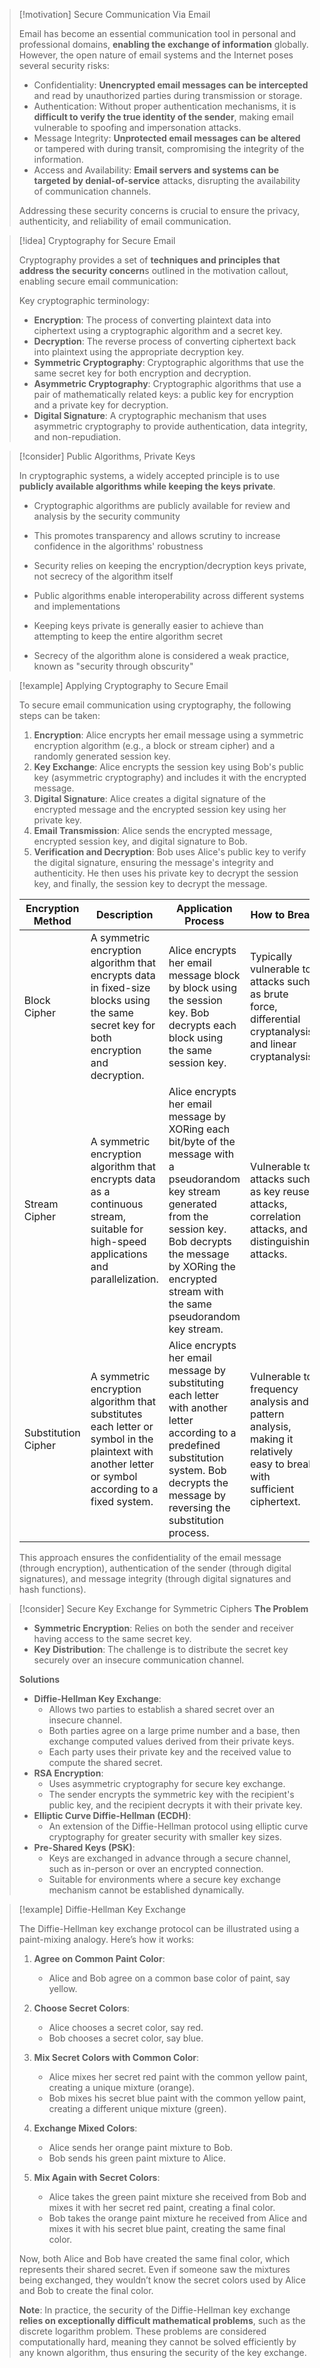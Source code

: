 > [!motivation] Secure Communication Via Email
>
> Email has become an essential communication tool in personal and professional domains, **enabling the exchange of information** globally. However, the open nature of email systems and the Internet poses several security risks:
>
> - Confidentiality: **Unencrypted email messages can be intercepted** and read by unauthorized parties during transmission or storage.
> - Authentication: Without proper authentication mechanisms, it is **difficult to verify the true identity of the sender**, making email vulnerable to spoofing and impersonation attacks.
> - Message Integrity: **Unprotected email messages can be altered** or tampered with during transit, compromising the integrity of the information.
> - Access and Availability: **Email servers and systems can be targeted by denial-of-service** attacks, disrupting the availability of communication channels.
>
> Addressing these security concerns is crucial to ensure the privacy, authenticity, and reliability of email communication.

> [!idea] Cryptography for Secure Email
>
> Cryptography provides a set of **techniques and principles that address the security concern**s outlined in the motivation callout, enabling secure email communication:
> 
> Key cryptographic terminology:
> - **Encryption**: The process of converting plaintext data into ciphertext using a cryptographic algorithm and a secret key.
> - **Decryption**: The reverse process of converting ciphertext back into plaintext using the appropriate decryption key.
> - **Symmetric Cryptography**: Cryptographic algorithms that use the same secret key for both encryption and decryption.
> - **Asymmetric Cryptography**: Cryptographic algorithms that use a pair of mathematically related keys: a public key for encryption and a private key for decryption.
> - **Digital Signature**: A cryptographic mechanism that uses asymmetric cryptography to provide authentication, data integrity, and non-repudiation.

> [!consider] Public Algorithms, Private Keys
>
> In cryptographic systems, a widely accepted principle is to use **publicly available algorithms while keeping the keys private**. 
>
> - Cryptographic algorithms are publicly available for review and analysis by the security community
> - This promotes transparency and allows scrutiny to increase confidence in the algorithms' robustness
> - Security relies on keeping the encryption/decryption keys private, not secrecy of the algorithm itself
> - Public algorithms enable interoperability across different systems and implementations
>
> - Keeping keys private is generally easier to achieve than attempting to keep the entire algorithm secret
> - Secrecy of the algorithm alone is considered a weak practice, known as "security through obscurity"

> [!example] Applying Cryptography to Secure Email
>
> To secure email communication using cryptography, the following steps can be taken:
>
> 1. **Encryption**: Alice encrypts her email message using a symmetric encryption algorithm (e.g., a block or stream cipher) and a randomly generated session key.
> 2. **Key Exchange**: Alice encrypts the session key using Bob's public key (asymmetric cryptography) and includes it with the encrypted message.
> 3. **Digital Signature**: Alice creates a digital signature of the encrypted message and the encrypted session key using her private key.
> 4. **Email Transmission**: Alice sends the encrypted message, encrypted session key, and digital signature to Bob.
> 5. **Verification and Decryption**: Bob uses Alice's public key to verify the digital signature, ensuring the message's integrity and authenticity. He then uses his private key to decrypt the session key, and finally, the session key to decrypt the message.
>
> | Encryption Method  | Description | Application Process | How to Break |
> |-------------------|-------------|---------------------|--------------|
> | Block Cipher      | A symmetric encryption algorithm that encrypts data in fixed-size blocks using the same secret key for both encryption and decryption. | Alice encrypts her email message block by block using the session key. Bob decrypts each block using the same session key. | Typically vulnerable to attacks such as brute force, differential cryptanalysis, and linear cryptanalysis. |
> | Stream Cipher     | A symmetric encryption algorithm that encrypts data as a continuous stream, suitable for high-speed applications and parallelization. | Alice encrypts her email message by XORing each bit/byte of the message with a pseudorandom key stream generated from the session key. Bob decrypts the message by XORing the encrypted stream with the same pseudorandom key stream. | Vulnerable to attacks such as key reuse attacks, correlation attacks, and distinguishing attacks. |
> | Substitution Cipher | A symmetric encryption algorithm that substitutes each letter or symbol in the plaintext with another letter or symbol according to a fixed system. | Alice encrypts her email message by substituting each letter with another letter according to a predefined substitution system. Bob decrypts the message by reversing the substitution process. | Vulnerable to frequency analysis and pattern analysis, making it relatively easy to break with sufficient ciphertext. |
>
> This approach ensures the confidentiality of the email message (through encryption), authentication of the sender (through digital signatures), and message integrity (through digital signatures and hash functions).

> [!consider] Secure Key Exchange for Symmetric Ciphers
**The Problem**
>
> - **Symmetric Encryption**: Relies on both the sender and receiver having access to the same secret key.
> - **Key Distribution**: The challenge is to distribute the secret key securely over an insecure communication channel.
>
> **Solutions**
>
> - **Diffie-Hellman Key Exchange**: 
>   - Allows two parties to establish a shared secret over an insecure channel.
>   - Both parties agree on a large prime number and a base, then exchange computed values derived from their private keys.
>   - Each party uses their private key and the received value to compute the shared secret.
> - **RSA Encryption**:
>   - Uses asymmetric cryptography for secure key exchange.
>   - The sender encrypts the symmetric key with the recipient's public key, and the recipient decrypts it with their private key.
> - **Elliptic Curve Diffie-Hellman (ECDH)**:
>   - An extension of the Diffie-Hellman protocol using elliptic curve cryptography for greater security with smaller key sizes.
> - **Pre-Shared Keys (PSK)**:
>   - Keys are exchanged in advance through a secure channel, such as in-person or over an encrypted connection.
>   - Suitable for environments where a secure key exchange mechanism cannot be established dynamically.

> [!example] Diffie-Hellman Key Exchange
>
> The Diffie-Hellman key exchange protocol can be illustrated using a paint-mixing analogy. Here’s how it works:
>
> 1. **Agree on Common Paint Color**:
>    - Alice and Bob agree on a common base color of paint, say yellow.
>
> 2. **Choose Secret Colors**:
>    - Alice chooses a secret color, say red.
>    - Bob chooses a secret color, say blue.
>
> 3. **Mix Secret Colors with Common Color**:
>    - Alice mixes her secret red paint with the common yellow paint, creating a unique mixture (orange).
>    - Bob mixes his secret blue paint with the common yellow paint, creating a different unique mixture (green).
>
> 4. **Exchange Mixed Colors**:
>    - Alice sends her orange paint mixture to Bob.
>    - Bob sends his green paint mixture to Alice.
>
> 5. **Mix Again with Secret Colors**:
>    - Alice takes the green paint mixture she received from Bob and mixes it with her secret red paint, creating a final color.
>    - Bob takes the orange paint mixture he received from Alice and mixes it with his secret blue paint, creating the same final color.
>
> Now, both Alice and Bob have created the same final color, which represents their shared secret. Even if someone saw the mixtures being exchanged, they wouldn’t know the secret colors used by Alice and Bob to create the final color.
>
> **Note**: In practice, the security of the Diffie-Hellman key exchange **relies on exceptionally difficult mathematical problems**, such as the discrete logarithm problem. These problems are considered computationally hard, meaning they cannot be solved efficiently by any known algorithm, thus ensuring the security of the key exchange.

